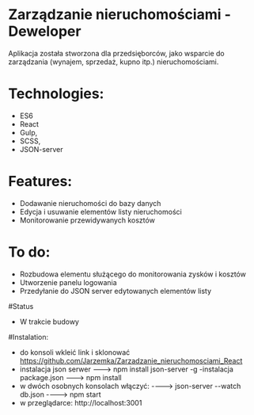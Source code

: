 ﻿# Zarządzanie nieruchomościami - Deweloper

Aplikacja została stworzona dla przedsięborców, jako wsparcie do zarządzania (wynajem, sprzedaż, kupno itp.) nieruchomościami.



# Technologies: 
- ES6
- React
- Gulp,
- SCSS,
- JSON-server

# Features:

- Dodawanie nieruchomości do bazy danych
- Edycja i usuwanie elementów listy nieruchomości
- Monitorowanie przewidywanych kosztów

# To do:

- Rozbudowa elementu służącego do monitorowania zysków i kosztów
- Utworzenie panelu logowania
- Przedyłanie do JSON server edytowanych elementów listy

#Status

- W trakcie budowy 

#Instalation:

- do konsoli wkleić link i sklonować
https://github.com/Jarzemka/Zarzadzanie_nieruchomosciami_React
- instalacja json serwer ---> npm install json-server -g
-instalacja package.json ---> npm install
- w dwóch osobnych konsolach włączyć:
	----> json-server --watch db.json 
	----> npm start	
- w przeglądarce: http://localhost:3001

